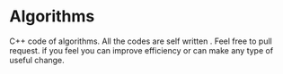 # Algorithms
C++ code of algorithms.
All the codes are self written .
Feel free to pull request.
if you feel you can improve efficiency or can make any type of useful change.


